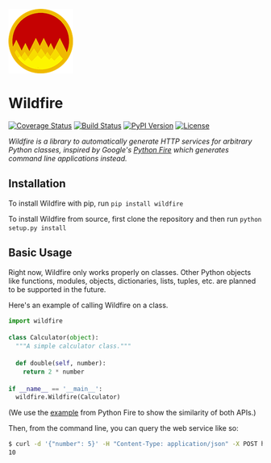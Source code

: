 ![wildfire logo](logo.png)

# Wildfire

[![Coverage Status](https://coveralls.io/repos/github/floscha/wildfire/badge.svg?branch=master)](https://coveralls.io/github/floscha/wildfire?branch=master)
[![Build Status](https://travis-ci.org/floscha/wildfire.svg?branch=master)](https://travis-ci.org/floscha/wildfire)
[![PyPI Version](https://img.shields.io/pypi/v/wildfire.svg)](https://pypi.python.org/pypi/wildfire)
[![License](https://img.shields.io/badge/License-Apache%202.0-blue.svg)](https://opensource.org/licenses/Apache-2.0)

*Wildfire is a library to automatically generate HTTP services for arbitrary Python classes, inspired by Google's [Python Fire](https://opensource.google.com/projects/python-fire) which generates command line applications instead.*


## Installation

To install Wildfire with pip, run `pip install wildfire`

To install Wildfire from source, first clone the repository and then run `python setup.py install`


## Basic Usage

Right now, Wildfire only works properly on classes.
Other Python objects like functions, modules, objects, dictionaries, lists, tuples, etc. are planned to be supported in the future.

Here's an example of calling Wildfire on a class.

```python
import wildfire

class Calculator(object):
  """A simple calculator class."""

  def double(self, number):
    return 2 * number

if __name__ == '__main__':
  wildfire.Wildfire(Calculator)
```
(We use the [example](https://github.com/google/python-fire#basic-usage) from Python Fire to show the similarity of both APIs.)

Then, from the command line, you can query the web service like so:

```bash
$ curl -d '{"number": 5}' -H "Content-Type: application/json" -X POST http://localhost:5000/double
10
```
